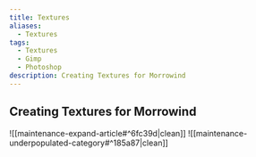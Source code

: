 ```yaml
---
title: Textures
aliases:
  - Textures
tags:
  - Textures
  - Gimp
  - Photoshop
description: Creating Textures for Morrowind
---
```

## Creating Textures for Morrowind

![[maintenance-expand-article#^6fc39d|clean]]
![[maintenance-underpopulated-category#^185a87|clean]]